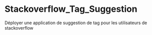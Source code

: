 # Stackoverflow_Tag_Suggestion
Déployer une application de suggestion de tag pour les utilisateurs de stackoverflow
